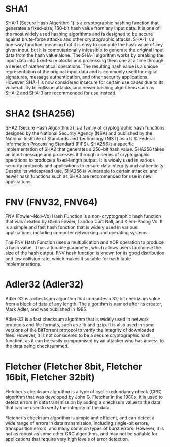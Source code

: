 # SHA1
SHA-1 (Secure Hash Algorithm 1) is a cryptographic hashing function that generates a fixed-size, 160-bit hash value from any input data. It is one of the most widely used hashing algorithms and is designed to be secure against brute-force attacks and other cryptographic attacks. SHA-1 is a one-way function, meaning that it is easy to compute the hash value of any given input, but it is computationally infeasible to generate the original input data from the hash value alone. The SHA-1 algorithm works by breaking the input data into fixed-size blocks and processing them one at a time through a series of mathematical operations. The resulting hash value is a unique representation of the original input data and is commonly used for digital signatures, message authentication, and other security applications. However, SHA-1 is now considered insecure for certain use cases due to its vulnerability to collision attacks, and newer hashing algorithms such as SHA-2 and SHA-3 are recommended for use instead.

# SHA2 (SHA256)
SHA2 (Secure Hash Algorithm 2) is a family of cryptographic hash functions designed by the National Security Agency (NSA) and published by the National Institute of Standards and Technology (NIST) as a U.S. Federal Information Processing Standard (FIPS). SHA256 is a specific implementation of SHA2 that generates a 256-bit hash value. SHA256 takes an input message and processes it through a series of cryptographic operations to produce a fixed-length output. It is widely used in various security protocols and applications to ensure data integrity and authenticity. Despite its widespread use, SHA256 is vulnerable to certain attacks, and newer hash functions such as SHA3 are recommended for use in new applications.

# FNV (FNV32, FNV64)
FNV (Fowler–Noll–Vo) Hash Function is a non-cryptographic hash function that was created by Glenn Fowler, Landon Curt Noll, and Kiem-Phong Vo. It is a simple and fast hash function that is widely used in various applications, including computer networking and operating systems.

The FNV Hash Function uses a multiplication and XOR operation to produce a hash value. It has a tunable parameter, which allows users to choose the size of the hash output. FNV hash function is known for its good distribution and low collision rate, which makes it suitable for hash table implementations.

# Adler32 (Adler32)
Adler-32 is a checksum algorithm that computes a 32-bit checksum value from a block of data of any length. The algorithm is named after its creator, Mark Adler, and was published in 1995.

Adler-32 is a fast checksum algorithm that is widely used in network protocols and file formats, such as zlib and gzip. It is also used in some versions of the BitTorrent protocol to verify the integrity of downloaded files. However, it is not considered to be a secure cryptographic hash function, as it can be easily compromised by an attacker who has access to the data being checksummed.

# Fletcher (Fletcher 8bit, Fletcher 16bit, Fletcher 32bit)
Fletcher's checksum algorithm is a type of cyclic redundancy check (CRC) algorithm that was developed by John G. Fletcher in the 1980s. It is used to detect errors in data transmission by adding a checksum value to the data that can be used to verify the integrity of the data.

Fletcher's checksum algorithm is simple and efficient, and can detect a wide range of errors in data transmission, including single-bit errors, transposition errors, and many common types of burst errors. However, it is not as robust as some other CRC algorithms, and may not be suitable for applications that require very high levels of error detection.